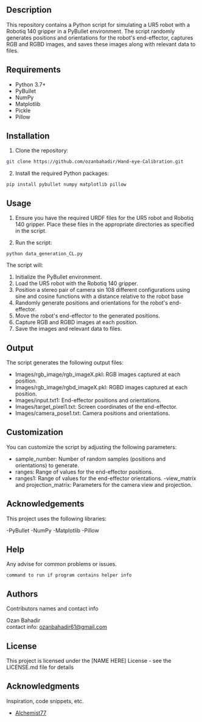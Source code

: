 ## Description
This repository contains a Python script for simulating a UR5 robot with a Robotiq 140 gripper in a PyBullet environment. The script randomly generates positions and orientations for the robot's end-effector, captures RGB and RGBD images, and saves these images along with relevant data to files.
## Requirements

- Python 3.7+
- PyBullet
- NumPy
- Matplotlib
- Pickle
- Pillow


## Installation

1. Clone the repository:

```sh
git clone https://github.com/ozanbahadir/Hand-eye-Calibration.git
```
2. Install the required Python packages:
```
pip install pybullet numpy matplotlib pillow

```

## Usage
1. Ensure you have the required URDF files for the UR5 robot and Robotiq 140 gripper. Place these files in the appropriate directories as specified in the script.

2. Run the script:
```
python data_generation_CL.py
```
The script will:

1. Initialize the PyBullet environment.
2. Load the UR5 robot with the Robotiq 140 gripper.
3. Position a stereo pair of camera sin 108 different configurations using sine and cosine functions with a distance relative to the robot base
4. Randomly generate positions and orientations for the robot's end-effector.
5. Move the robot's end-effector to the generated positions.
6. Capture RGB and RGBD images at each position.
7. Save the images and relevant data to files.

## Output
The script generates the following output files:

- Images/rgb_image/rgb_imageX.pkl: RGB images captured at each position.
- Images/rgb_image/rgbd_imageX.pkl: RGBD images captured at each position.
- Images/input.txt1: End-effector positions and orientations.
- Images/target_pixel1.txt: Screen coordinates of the end-effector.
- Images/camera_pose1.txt: Camera positions and orientations.

## Customization
You can customize the script by adjusting the following parameters:

- sample_number: Number of random samples (positions and orientations) to generate.
- ranges: Range of values for the end-effector positions.
- ranges1: Range of values for the end-effector orientations.
-view_matrix and projection_matrix: Parameters for the camera view and projection.

## Acknowledgements
This project uses the following libraries:

-PyBullet
-NumPy
-Matplotlib
-Pillow

## Help

Any advise for common problems or issues.
```
command to run if program contains helper info
```

## Authors

Contributors names and contact info

Ozan Bahadir  
contact info: ozanbahadir61@gmail.com

## License

This project is licensed under the [NAME HERE] License - see the LICENSE.md file for details

## Acknowledgments

Inspiration, code snippets, etc.
* [Alchemist77](https://github.com/Alchemist77/pybullet-ur5-equipped-with-robotiq-140/)


